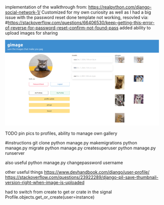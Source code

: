 implementation of the walkthrough from: https://realpython.com/django-social-network-1/
Customized for my own curiosity as well as I had a big issue with the password reset done template not working, resovled via: #https://stackoverflow.com/questions/66406530/keep-getting-this-error-of-reverse-for-password-reset-confirm-not-found-pass
added ability to upload images for sharing

![Alt text](https://github.com/jwierzch/django-social/blob/main/dashboard.png?raw=true "dashboard")

TODO
pin pics to profiles, ability to manage own gallery

#instructions
git clone
python manage.py makemigrations
python manage.py migrate
python manage.py createsuperuser
python manage.py runserver


also useful
python manage.py changepassword username


other useful things
https://www.devhandbook.com/django/user-profile/
https://stackoverflow.com/questions/23922289/django-pil-save-thumbnail-version-right-when-image-is-uploaded

had to switch from create to get or crate in the signal
Profile.objects.get_or_create(user=instance)